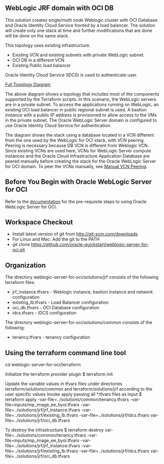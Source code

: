 ## WebLogic JRF domain with OCI DB

This solution creates single/multi node Weblogic cluster with OCI Database and Oracle Identity Cloud Service fronted by a load balancer. The solution will create only one stack at time and further modifications that are done will be done on the same stack.

This topology uses existing infrastructure.
- Existing VCN and existing subnets with private WebLogic subnet.
- OCI DB in a different VCN
- Existing Public load balancer

Oracle Identity Cloud Service (IDCS) is used to authenticate user.

[Full Topology Diagram](../solutions/jrf/Topology.png)

The above diagram shows a topology that includes most of the components supported by the Terraform scripts. 
In this scenario, the WebLogic servers are in a private subnet. To access the applications running on WebLogic, an existing OCI load balancer in public regional subnet is used. A bastion instance with a public IP address is provisioned to allow access to the VMs in the private subnet. The Oracle WebLogic Server domain is configured to use Oracle Identity Cloud Service for authentication.

The diagram shows the stack using a database located in a VCN different from the one used by the WebLogic for OCI stack, with VCN peering. Peering is necessary because DB VCN is different from Weblogic VCN. Since existing VCNs are used here, VCNs for WebLogic Server compute instances and the Oracle Cloud Infrastructure Application Database are peered manually before creating the stack for the Oracle WebLogic Server for OCI domain. To peer the VCNs manually, see [Manual VCN Peering](https://docs.oracle.com/en/cloud/paas/weblogic-cloud/user/configure-database-parameters.html#GUID-6A39A2A7-EF6C-408E-B5C7-C44089A9B134__MANUAL_VCN_PEERING).

## Before You Begin with Oracle WebLogic Server for OCI
Refer to the [documentation](https://docs.oracle.com/en/cloud/paas/weblogic-cloud/user/you-begin-oracle-weblogic-cloud.html) for the pre-requisite steps to using Oracle WebLogic Server for OCI.

## Workspace Checkout
- Install latest version of git from http://git-scm.com/downloads
- For Linux and Mac: Add the git to the PATH
- git clone https://github.com/oracle-quickstart/weblogic-server-for-oci.git

## Organization
The directory weblogic-server-for-oci/solutions/jrf consists of the following terraform files: 

- jrf_instance.tfvars - Weblogic instance, bastion instance and network configuration
- existing_lb.tfvars - Load Balancer configuration
- oci_db.tfvars  - OCI Database configuration
- idcs.tfvars - IDCS configuration

The directory weblogic-server-for-oci/solutions/common consists of the following:
- tenancy.tfvars - tenancy configuration

## Using the terraform command line tool
cd weblogic-server-for-oci/terraform

Initialize the terraform provider plugin
$ terraform init

Update the variable values in tfvars files under directories terraform/solutions/common and terraform/solutions/jrf according to the user specific values
Invoke apply passing all *.tfvars files as input
$ terraform apply -var-file=../solutions/common/tenancy.tfvars -var-file=inputs/mp_image_ee_byol.tfvars -var-file=../solutions/jrf/jrf_instance.tfvars -var-file=../solutions/jrf/existing_lb.tfvars -var-file=../solutions/jrf/idcs.tfvars var-file=../solutions/jrf/oci_db.tfvars

To destroy the infrastructure
$ terraform destroy var-file=../solutions/common/tenancy.tfvars -var-file=inputs/mp_image_ee_byol.tfvars -var-file=../solutions/jrf/jrf_instance.tfvars -var-file=../solutions/jrf/existing_lb.tfvars -var-file=../solutions/jrf/idcs.tfvars var-file=../solutions/jrf/oci_db.tfvars
